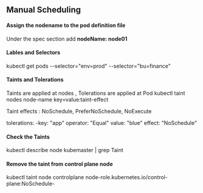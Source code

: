 ## Manual Scheduling
#### Assign the nodename to the pod definition file
Under the spec section add **nodeName: node01**

#### Lables and Selectors
kubectl get pods --selector="env=prod"  --selector="bu=finance"

#### Taints and Tolerations 
Taints are applied at nodes ,  Tolerations are applied at Pod
kubectl taint nodes node-name key=value:taint-effect

Taint effects : NoSchedule, PreferNoSchedule, NoExecute

tolerations:
  -key: "app"
   operator: "Equal"
   value: "blue"
   effect: "NoSchedule"

#### Check the Taints
kubectl describe node kubemaster | grep Taint

#### Remove the taint from control plane node
kubectl taint node controlplane node-role.kubernetes.io/control-plane:NoSchedule-















